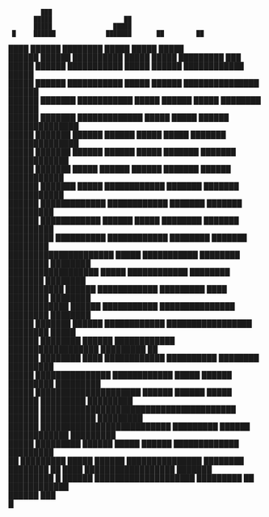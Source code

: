                                                                                                     
             ███                                                                                    
           █████                    ██                                                              
           █████                 █████                                                              
     █     ██████              ███████       ██         ██                                          
  ████     ██████             ████████    █████      █████       █████                              
██████      ██████           ██████████  █████       █████     █████████         ███                
 █████      ██████          ███████████  █████       ██████   ████████████     █████                
 █████       ██████         ███████████  █████       ██████  ███████████████   ██████               
 ██████      ███████        ███████████  █████       ██████   █████  ████████  ██████               
 ██████       ███████      █████████████ █████        █████   ██████   ██████████████               
  █████        ███████     ██████ ██████ █████        █████   ███████   ██████████████              
  █████         ███████    ██████ ██████ █████       ███████   ███████    ████████████              
  █████          ███████   █████  ██████ ██████      ███████    ██████     ███████████              
  ██████          ███████  █████   ████████████      ███████    ███████     ███████████             
  ██████           █████████████   ████████████      ███████     ███████      █████████             
  ██████            ████████████   ██████ █████      ████████     ███████      █████████            
   █████████         ██████████    ████████████      ████████      ███████      ████████            
   █████████████████████  █████     ███████████      ████████       ████████     ████████           
   ██████████████████     █████     ████████████     ████████         ███████    ████████           
   ███████████           ██████     ████████████     █████████ ████    ████████   ████████          
    ████████████         ██████      ███████████     ███████████████    ████████   ████████         
    █████ ███████        ██████      ████████████    █████████████████    ████████   █████          
    ██████ ████████      ██████      ████████████    ██████████████████    █████████  ██            
    ██████  ████████     ████         ████████████   ██████████ ████████     █████████              
     █████    ███████████████         ████████████  █████ ██████ █████████     █████████            
     █████      █████████████████████ ██████ ██████ █████ ██████  █████████      █████████          
     ██████      ███████████████████████████████████████  ██████  ███████████      █████████        
     ██████        ██████████████████████████ █████████    ██████  ████████████      █████████      
      █████           █████████        ██████  █████       ██████   █████████████      █████████    
      ██                █████████       █████               ██████   ███████████████     ████████   
                           ████████     ██                  ████      ██████████████████   ███████  
                             █████████                      █          ██████  ████████████████████ 
                                █████████                               ██          ████████████    
                                  ██████                                                  ███       
                                    █                                                               
